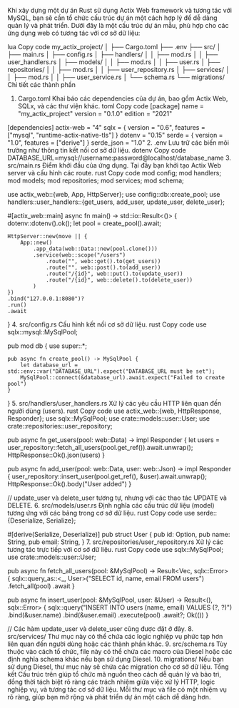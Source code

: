 Khi xây dựng một dự án Rust sử dụng Actix Web framework và tương tác với MySQL, bạn sẽ cần tổ chức cấu trúc dự án một cách hợp lý để dễ dàng quản lý và phát triển. Dưới đây là một cấu trúc dự án mẫu, phù hợp cho các ứng dụng web có tương tác với cơ sở dữ liệu:

lua
Copy code
my_actix_project/
│
├── Cargo.toml
├── .env
├── src/
│   ├── main.rs
│   ├── config.rs
│   ├── handlers/
│   │   ├── mod.rs
│   │   ├── user_handlers.rs
│   ├── models/
│   │   ├── mod.rs
│   │   ├── user.rs
│   ├── repositories/
│   │   ├── mod.rs
│   │   ├── user_repository.rs
│   ├── services/
│   │   ├── mod.rs
│   │   ├── user_service.rs
│   └── schema.rs
└── migrations/
Chi tiết các thành phần
1. Cargo.toml
Khai báo các dependencies của dự án, bao gồm Actix Web, SQLx, và các thư viện khác.
toml
Copy code
[package]
name = "my_actix_project"
version = "0.1.0"
edition = "2021"

[dependencies]
actix-web = "4"
sqlx = { version = "0.6", features = ["mysql", "runtime-actix-native-tls"] }
dotenv = "0.15"
serde = { version = "1.0", features = ["derive"] }
serde_json = "1.0"
2. .env
Lưu trữ các biến môi trường như thông tin kết nối cơ sở dữ liệu.
dotenv
Copy code
DATABASE_URL=mysql://username:password@localhost/database_name
3. src/main.rs
Điểm khởi đầu của ứng dụng. Tại đây bạn khởi tạo Actix Web server và cấu hình các route.
rust
Copy code
mod config;
mod handlers;
mod models;
mod repositories;
mod services;
mod schema;

use actix_web::{web, App, HttpServer};
use config::db::create_pool;
use handlers::user_handlers::{get_users, add_user, update_user, delete_user};

#[actix_web::main]
async fn main() -> std::io::Result<()> {
    dotenv::dotenv().ok();
    let pool = create_pool().await;

    HttpServer::new(move || {
        App::new()
            .app_data(web::Data::new(pool.clone()))
            .service(web::scope("/users")
                .route("", web::get().to(get_users))
                .route("", web::post().to(add_user))
                .route("/{id}", web::put().to(update_user))
                .route("/{id}", web::delete().to(delete_user))
            )
    })
    .bind("127.0.0.1:8080")?
    .run()
    .await
}
4. src/config.rs
Cấu hình kết nối cơ sở dữ liệu.
rust
Copy code
use sqlx::mysql::MySqlPool;

pub mod db {
    use super::*;

    pub async fn create_pool() -> MySqlPool {
        let database_url = std::env::var("DATABASE_URL").expect("DATABASE_URL must be set");
        MySqlPool::connect(&database_url).await.expect("Failed to create pool")
    }
}
5. src/handlers/user_handlers.rs
Xử lý các yêu cầu HTTP liên quan đến người dùng (users).
rust
Copy code
use actix_web::{web, HttpResponse, Responder};
use sqlx::MySqlPool;
use crate::models::user::User;
use crate::repositories::user_repository;

pub async fn get_users(pool: web::Data<MySqlPool>) -> impl Responder {
    let users = user_repository::fetch_all_users(pool.get_ref()).await.unwrap();
    HttpResponse::Ok().json(users)
}

pub async fn add_user(pool: web::Data<MySqlPool>, user: web::Json<User>) -> impl Responder {
    user_repository::insert_user(pool.get_ref(), &user).await.unwrap();
    HttpResponse::Ok().body("User added")
}

// update_user và delete_user tương tự, nhưng với các thao tác UPDATE và DELETE.
6. src/models/user.rs
Định nghĩa các cấu trúc dữ liệu (model) tương ứng với các bảng trong cơ sở dữ liệu.
rust
Copy code
use serde::{Deserialize, Serialize};

#[derive(Serialize, Deserialize)]
pub struct User {
    pub id: Option<i32>,
    pub name: String,
    pub email: String,
}
7. src/repositories/user_repository.rs
Xử lý các tương tác trực tiếp với cơ sở dữ liệu.
rust
Copy code
use sqlx::MySqlPool;
use crate::models::user::User;

pub async fn fetch_all_users(pool: &MySqlPool) -> Result<Vec<User>, sqlx::Error> {
    sqlx::query_as::<_, User>("SELECT id, name, email FROM users")
        .fetch_all(pool)
        .await
}

pub async fn insert_user(pool: &MySqlPool, user: &User) -> Result<(), sqlx::Error> {
    sqlx::query("INSERT INTO users (name, email) VALUES (?, ?)")
        .bind(&user.name)
        .bind(&user.email)
        .execute(pool)
        .await?;
    Ok(())
}

// Các hàm update_user và delete_user cũng được đặt ở đây.
8. src/services/
Thư mục này có thể chứa các logic nghiệp vụ phức tạp hơn liên quan đến người dùng hoặc các thành phần khác.
9. src/schema.rs
Tùy thuộc vào cách tổ chức, file này có thể chứa các macro của Diesel hoặc các định nghĩa schema khác nếu bạn sử dụng Diesel.
10. migrations/
Nếu bạn sử dụng Diesel, thư mục này sẽ chứa các migration cho cơ sở dữ liệu.
Tổng kết
Cấu trúc trên giúp tổ chức mã nguồn theo cách dễ quản lý và bảo trì, đồng thời tách biệt rõ ràng các trách nhiệm giữa việc xử lý HTTP, logic nghiệp vụ, và tương tác cơ sở dữ liệu. Mỗi thư mục và file có một nhiệm vụ rõ ràng, giúp bạn mở rộng và phát triển dự án một cách dễ dàng hơn.